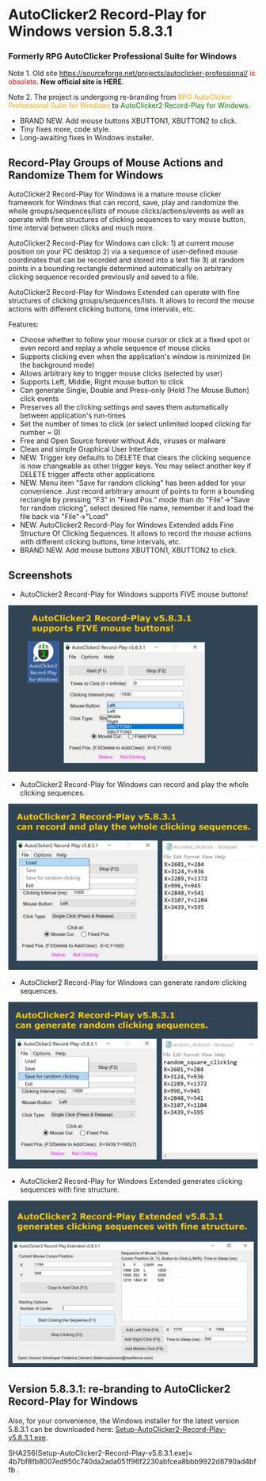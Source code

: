# AutoClicker2 Record-Play for Windows version 5.8.3.1

### Formerly RPG AutoClicker Professional Suite for Windows

Note 1. Old site <span style="color:red;">https://sourceforge.net/projects/autoclicker-professional/ is obsolete</span>.
**New official site is HERE**.

Note 2. The project is undergoing re-branding from <span style="color:orange;">RPG AutoClicker Professional Suite for Windows</span> to <span style="color:green;">AutoClicker2 Record-Play for Windows</span>.

* BRAND NEW. Add mouse buttons XBUTTON1, XBUTTON2 to click.
* Tiny fixes more, code style.
* Long-awaiting fixes in Windows installer.

## Record-Play Groups of Mouse Actions and Randomize Them for Windows

AutoClicker2 Record-Play for Windows is a mature mouse clicker framework for Windows that can record, save, play and randomize the whole groups/sequences/lists of mouse clicks/actions/events as well as operate with fine structures of clicking sequences to vary mouse button, time interval between clicks and much more.

AutoClicker2 Record-Play for Windows can click: 1) at current mouse position on your PC desktop 2) via a sequence of user-defined mouse coordinates that can be recorded and stored into a text file 3) at random points in a bounding rectangle determined automatically on arbitrary clicking sequence recorded previously and saved to a file.

AutoClicker2 Record-Play for Windows Extended can operate with fine structures of clicking groups/sequences/lists. It allows to record the mouse actions with different clicking buttons, time intervals, etc.

Features:
* Choose whether to follow your mouse cursor or click at a fixed spot or even record and replay a whole sequence of mouse clicks
* Supports clicking even when the application's window is minimized (in the background mode)
* Allows arbitrary key to trigger mouse clicks (selected by user)
* Supports Left, Middle, Right mouse button to click
* Can generate Single, Double and Press-only (Hold The Mouse Button) click events
* Preserves all the clicking settings and saves them automatically between application's run-times
* Set the number of times to click (or select unlimited looped clicking for number = 0)
* Free and Open Source forever without Ads, viruses or malware
* Clean and simple Graphical User Interface
* NEW. Trigger key defaults to DELETE that clears the clicking sequence is now changeable as other trigger keys. You may select another key if DELETE trigger affects other applications
* NEW. Menu item "Save for random clicking" has been added for your convenience. Just record arbitrary amount of points to form a bounding rectangle by pressing "F3" in "Fixed Pos." mode than do "File"->"Save for random clicking", select desired file name, remember it and load the file back via "File"->"Load"
* NEW. AutoClicker2 Record-Play for Windows Extended adds Fine Structure Of Clicking Sequences. It allows to record the mouse actions with different clicking buttons, time intervals, etc.
* BRAND NEW. Add mouse buttons XBUTTON1, XBUTTON2 to click.

## Screenshots

* AutoClicker2 Record-Play for Windows supports FIVE mouse buttons!

![AutoClicker2 Record-Play for Windows supports FIVE mouse buttons!](screenshots_new/v5.8.3.1/RPGAutoClicker_screenshot_v5.8.3.1.jpg?raw=true)

* AutoClicker2 Record-Play for Windows can record and play the whole clicking sequences.

![AutoClicker2 Record-Play for Windows can record and play the whole clicking sequences.](screenshots_new/v5.8.3.1/RPGAutoClicker_screenshot_v5.8.3.1_group.jpg?raw=true)

* AutoClicker2 Record-Play for Windows can generate random clicking sequences.

![AutoClicker2 Record-Play for Windows can generate random clicking sequences.](screenshots_new/v5.8.3.1/RPGAutoClicker_screenshot_v5.8.3.1_random.jpg?raw=true)

* AutoClicker2 Record-Play for Windows Extended generates clicking sequences with fine structure.

![AutoClicker2 Record-Play for Windows Extended generates clicking sequences with fine structure.](screenshots_new/v5.8.3.1/RPGAutoClickerEx_screenshot_v5.8.3.1.jpg?raw=true)

## Version 5.8.3.1: re-branding to AutoClicker2 Record-Play for Windows

Also, for your convenience, the Windows installer for the latest version 5.8.3.1 can be downloaded here: [Setup-AutoClicker2-Record-Play-v5.8.3.1.exe](https://gitlab.com/federicadomani/AutoClicker2-Record-Play-for-Windows/-/raw/master/Installer/Setup-AutoClicker2-Record-Play-v5.8.3.1.exe?inline=false).

SHA256(Setup-AutoClicker2-Record-Play-v5.8.3.1.exe)= 4b7bf8fb8007ed950c740da2ada051f96f2230abfcea8bbb9922d8790ad4bffb
.

